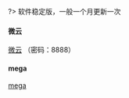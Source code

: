 ?> 软件稳定版，一般一个月更新一次

#### 微云
[微云](https://share.weiyun.com/58mUUoo ':target=_blank')
（密码：8888）

#### mega
[mega](https://mega.nz/#F!mBlXzSzY!bdeVS0RliHQsvk9X39p5iw ':target=_blank')
